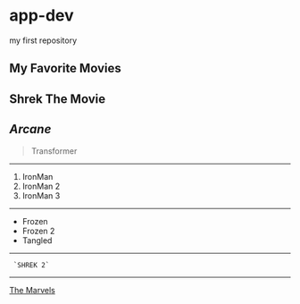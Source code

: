 # app-dev
my first repository

 ## My Favorite Movies
 **Shrek The Movie**
 ---
 *Arcane*
 ---
 >Transformer
 ---
1. IronMan
2. IronMan 2
3. IronMan 3
---
   - Frozen
   - Frozen 2
   - Tangled
---
     `SHREK 2`
---
[The Marvels](https://myflixer.ph/movies/the-marvels-2/)
   
